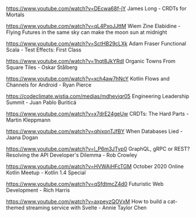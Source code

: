 https://www.youtube.com/watch?v=DEcwa68f-jY James Long - CRDTs for Mortals

https://www.youtube.com/watch?v=qL4PxoJJttM Wiem Zine Elabidine - Flying Futures in the same sky can make the moon sun at midnight

https://www.youtube.com/watch?v=SctHB29cLXk Adam Fraser Functional Scala - Test Effects: First Class

https://www.youtube.com/watch?v=1hqt8JkYRdI Organic Towns From Square Tiles - Oskar Stålberg

https://www.youtube.com/watch?v=xch4aw7hNcY Kotlin Flows and Channels for Android - Ryan Pierce

https://codeclimate.wistia.com/medias/mdheviqr05 Engineering Leadership Summit - Juan Pablo Buriticá

https://www.youtube.com/watch?v=x7drE24geUw CRDTs: The Hard Parts - Martin Kleppmann

https://www.youtube.com/watch?v=qhjxpnTJfBY When Databases Lied - Jaana Dogan 

https://www.youtube.com/watch?v=l_P6m3JTyp0 GraphQL, gRPC or REST? Resolving the API Developer's Dilemma - Rob Crowley

https://www.youtube.com/watch?v=HVWAiHFcTGM October 2020 Online Kotlin Meetup - Kotlin 1.4 Special 

https://www.youtube.com/watch?v=qSfdtmcZ4d0 Futuristic Web Development - Rich Harris

https://www.youtube.com/watch?v=axpeyzQOVxM How to build a cat-themed streaming service with Svelte - Annie Taylor Chen
